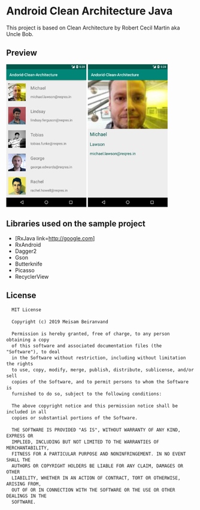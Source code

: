 # Android Clean Architecture Java
This project is based on Clean Architecture by Robert Cecil Martin aka Uncle Bob.
## Preview
<div>
<img src="screenshot_1.png" alt="preview" height="380">
<img src="screenshot_2.png" alt="preview" height="380">
</dive>

## Libraries used on the sample project
- [RxJava link=http://google.com]
- RxAndroid
- Dagger2 
- Gson
- Butterknife
- Picasso
- RecyclerView

## License
      MIT License

      Copyright (c) 2019 Meisam Beiranvand

      Permission is hereby granted, free of charge, to any person obtaining a copy
      of this software and associated documentation files (the "Software"), to deal
      in the Software without restriction, including without limitation the rights
      to use, copy, modify, merge, publish, distribute, sublicense, and/or sell
      copies of the Software, and to permit persons to whom the Software is
      furnished to do so, subject to the following conditions:

      The above copyright notice and this permission notice shall be included in all
      copies or substantial portions of the Software.

      THE SOFTWARE IS PROVIDED "AS IS", WITHOUT WARRANTY OF ANY KIND, EXPRESS OR
      IMPLIED, INCLUDING BUT NOT LIMITED TO THE WARRANTIES OF MERCHANTABILITY,
      FITNESS FOR A PARTICULAR PURPOSE AND NONINFRINGEMENT. IN NO EVENT SHALL THE
      AUTHORS OR COPYRIGHT HOLDERS BE LIABLE FOR ANY CLAIM, DAMAGES OR OTHER
      LIABILITY, WHETHER IN AN ACTION OF CONTRACT, TORT OR OTHERWISE, ARISING FROM,
      OUT OF OR IN CONNECTION WITH THE SOFTWARE OR THE USE OR OTHER DEALINGS IN THE
      SOFTWARE.
